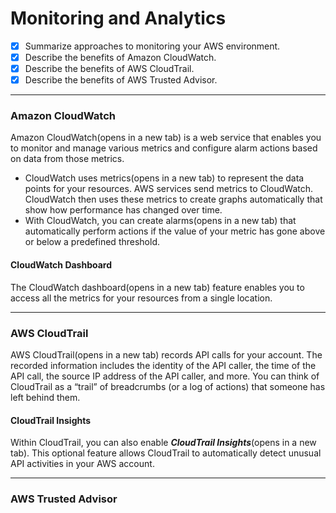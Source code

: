 # Monitoring and Analytics
- [X] Summarize approaches to monitoring your AWS environment.
- [X] Describe the benefits of Amazon CloudWatch.
- [X] Describe the benefits of AWS CloudTrail.
- [X] Describe the benefits of AWS Trusted Advisor.

---
### Amazon CloudWatch
Amazon CloudWatch(opens in a new tab) is a web service that enables you to monitor and manage various metrics and configure alarm actions based on data from those metrics.

- CloudWatch uses metrics(opens in a new tab) to represent the data points for your resources. AWS services send metrics to CloudWatch. CloudWatch then uses these metrics to create graphs automatically that show how performance has changed over time. 
- With CloudWatch, you can create alarms(opens in a new tab) that automatically perform actions if the value of your metric has gone above or below a predefined threshold. 

#### CloudWatch Dashboard 
The CloudWatch dashboard(opens in a new tab) feature enables you to access all the metrics for your resources from a single location.

--- 
### AWS CloudTrail
AWS CloudTrail(opens in a new tab) records API calls for your account. The recorded information includes the identity of the API caller, the time of the API call, the source IP address of the API caller, and more. You can think of CloudTrail as a “trail” of breadcrumbs (or a log of actions) that someone has left behind them.

#### CloudTrail Insights
Within CloudTrail, you can also enable ***CloudTrail Insights***(opens in a new tab). This optional feature allows CloudTrail to automatically detect unusual API activities in your AWS account. 

---
### AWS Trusted Advisor